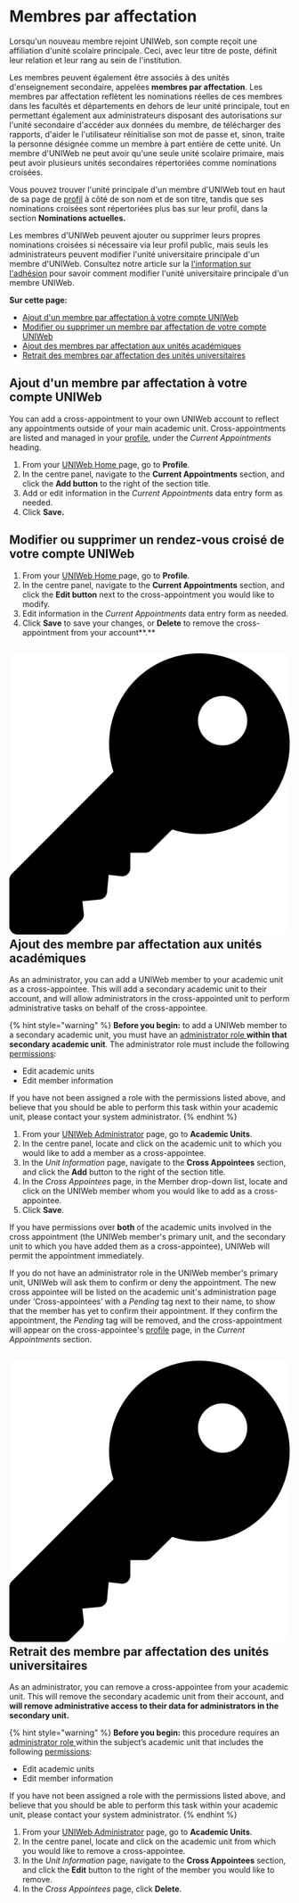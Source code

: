 # Membres par affectation

Lorsqu'un nouveau membre rejoint UNIWeb, son compte reçoit une affiliation d'unité scolaire principale. Ceci, avec leur titre de poste, définit leur relation et leur rang au sein de l'institution.

Les membres peuvent également être associés à des unités d'enseignement secondaire, appelées **membres par affectation**. Les membres par affectation reflètent les nominations réelles de ces membres dans les facultés et départements en dehors de leur unité principale, tout en permettant également aux administrateurs disposant des autorisations sur l'unité secondaire d'accéder aux données du membre, de télécharger des rapports, d'aider le l'utilisateur réinitialise son mot de passe et, sinon, traite la personne désignée comme un membre à part entière de cette unité. Un membre d'UNIWeb ne peut avoir qu'une seule unité scolaire primaire, mais peut avoir plusieurs unités secondaires répertoriées comme nominations croisées.

Vous pouvez trouver l'unité principale d'un membre d'UNIWeb tout en haut de sa page de [profil](../../networking-on-uniweb/filling-out-your-public-profile.md) à côté de son nom et de son titre, tandis que ses nominations croisées sont répertoriées plus bas sur leur profil, dans la section **Nominations actuelles.**

Les membres d'UNIWeb peuvent ajouter ou supprimer leurs propres nominations croisées si nécessaire via leur profil public, mais seuls les administrateurs peuvent modifier l'unité universitaire principale d'un membre d'UNIWeb. Consultez notre article sur la [l'information sur l'adhésion](../account-management/member-account-information.md#editing-the-account-information-of-other-uniweb-members) pour savoir comment modifier l'unité universitaire principale d'un membre UNIWeb.

**Sur cette page:**

* [Ajout d'un membre par affectation à votre compte UNIWeb](cross-appointments.md#adding-a-cross-appointment-to-your-uniweb-account)
* [Modifier ou supprimer un membre par affectation de votre compte UNIWeb](cross-appointments.md#editing-or-deleting-a-cross-appointment-from-your-uniweb-account)
* [Ajout des membres par affectation aux unités académiques](cross-appointments.md#adding-cross-appointees-to-academic-units)
* [Retrait des membres par affectation des unités universitaires ](cross-appointments.md#removing-cross-appointees-from-academic-units)

## **Ajout d'un membre par affectation à votre compte UNIWeb**

You can add a cross-appointment to your own UNIWeb account to reflect any appointments outside of your main academic unit. Cross-appointments are listed and managed in your [profile](../../networking-on-uniweb/filling-out-your-public-profile.md), under the _Current Appointments_ heading.

1. From your [UNIWeb Home ](../../navigating-uniweb/the-home-page.md)page, go to **Profile**.
2. In the centre panel, navigate to the **Current Appointments** section, and click the **Add button** to the right of the section title.
3. Add or edit information in the _Current Appointments_ data entry form as needed.
4. Click **Save.**

## **Modifier ou supprimer un rendez-vous croisé de votre compte UNIWeb**

1. From your [UNIWeb Home ](../../navigating-uniweb/the-home-page.md)page, go to **Profile**.
2. In the centre panel, navigate to the **Current Appointments** section, and click the **Edit button** next to the cross-appointment you would like to modify.
3. Edit information in the _Current Appointments_ data entry form as needed.
4. Click **Save** to save your changes, or **Delete** to remove the cross-appointment from your account**.**

## ![](../../.gitbook/assets/key%20%281%29.svg) **Ajout des membre par affectation aux unités académiques**

As an administrator, you can add a UNIWeb member to your academic unit as a cross-appointee. This will add a secondary academic unit to their account, and will allow administrators in the cross-appointed unit to perform administrative tasks on behalf of the cross-appointee.

{% hint style="warning" %}
**Before you begin:** to add a UNIWeb member to a secondary academic unit, you must have an [administrator role ](../access-control/managing-administrator-roles-and-permissions.md)**within that secondary academic unit**. The administrator role must include the following [permissions](../access-control/managing-administrator-roles-and-permissions.md#administrator-permissions):

* Edit academic units
* Edit member information

If you have not been assigned a role with the permissions listed above, and believe that you should be able to perform this task within your academic unit, please contact your system administrator.
{% endhint %}

1. From your [UNIWeb Administrator](../../navigating-uniweb/the-administration-page.md) page, go to **Academic Units**. 
2. In the centre panel, locate and click on the academic unit to which you would like to add a member as a cross-appointee.
3. In the _Unit Information_ page, navigate to the **Cross Appointees** section, and click the **Add** button to the right of the section title.
4. In the _Cross Appointees_ page, in the Member drop-down list, locate and click on the UNIWeb member whom you would like to add as a cross-appointee.
5. Click **Save**.

If you have permissions over **both** of the academic units involved in the cross appointment \(the UNIWeb member's primary unit, and the secondary unit to which you have added them as a cross-appointee\), UNIWeb will permit the appointment immediately.

If you do not have an administrator role in the UNIWeb member's primary unit, UNIWeb will ask them to confirm or deny the appointment. The new cross appointee will be listed on the academic unit's administration page under ‘Cross-appointees’ with a _Pending_ tag next to their name, to show that the member has yet to confirm their appointment. If they confirm the appointment, the _Pending_ tag will be removed, and the cross-appointment will appear on the cross-appointee's [profile](../../networking-on-uniweb/filling-out-your-public-profile.md) page, in the _Current Appointments_ section.

## ![](../../.gitbook/assets/key%20%281%29.svg) **Retrait des membre par affectation des unités universitaires**

As an administrator, you can remove a cross-appointee from your academic unit. This will remove the secondary academic unit from their account, and **will remove administrative access to their data for administrators in the secondary unit.**

{% hint style="warning" %}
**Before you begin:** this procedure requires an [administrator role ](../access-control/managing-administrator-roles-and-permissions.md)within the subject’s academic unit that includes the following [permissions](../access-control/managing-administrator-roles-and-permissions.md#administrator-permissions):

* Edit academic units
* Edit member information

If you have not been assigned a role with the permissions listed above, and believe that you should be able to perform this task within your academic unit, please contact your system administrator.
{% endhint %}

1. From your [UNIWeb Administrator](../../navigating-uniweb/the-administration-page.md) page, go to **Academic Units**. 
2. In the centre panel, locate and click on the academic unit from which you would like to remove a cross-appointee.
3. In the _Unit Information_ page, navigate to the **Cross Appointees** section, and click the **Edit** button to the right of the member you would like to remove.
4. In the _Cross Appointees_ page, click **Delete**.

